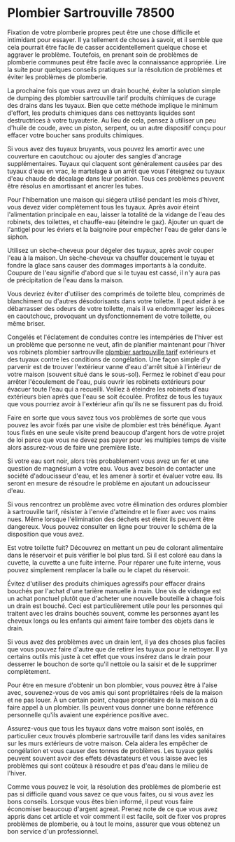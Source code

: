 # Plombier Sartrouville 78500

Fixation de votre plomberie propres peut être une chose difficile et intimidant pour essayer. Il ya tellement de choses à savoir, et il semble que cela pourrait être facile de casser accidentellement quelque chose et aggraver le problème. Toutefois, en prenant soin de problèmes de plomberie communes peut être facile avec la connaissance appropriée. Lire la suite pour quelques conseils pratiques sur la résolution de problèmes et éviter les problèmes de plomberie.

La prochaine fois que vous avez un drain bouché, éviter la solution simple de dumping des plombier sartrouville tarif produits chimiques de curage des drains dans les tuyaux. Bien que cette méthode implique le minimum d'effort, les produits chimiques dans ces nettoyants liquides sont destructrices à votre tuyauterie. Au lieu de cela, pensez à utiliser un peu d'huile de coude, avec un piston, serpent, ou un autre dispositif conçu pour effacer votre boucher sans produits chimiques.

Si vous avez des tuyaux bruyants, vous pouvez les amortir avec une couverture en caoutchouc ou ajouter des sangles d'ancrage supplémentaires. Tuyaux qui claquent sont généralement causées par des tuyaux d'eau en vrac, le martelage à un arrêt que vous l'éteignez ou tuyaux d'eau chaude de décalage dans leur position. Tous ces problèmes peuvent être résolus en amortissant et ancrer les tubes.

Pour l'hibernation une maison qui siégera utilisé pendant les mois d'hiver, vous devez vider complètement tous les tuyaux. Après avoir éteint l'alimentation principale en eau, laisser la totalité de la vidange de l'eau des robinets, des toilettes, et chauffe-eau (éteindre le gaz). Ajouter un quart de l'antigel pour les éviers et la baignoire pour empêcher l'eau de geler dans le siphon.

Utilisez un sèche-cheveux pour dégeler des tuyaux, après avoir couper l'eau à la maison. Un sèche-cheveux va chauffer doucement le tuyau et fondre la glace sans causer des dommages importants à la conduite. Coupure de l'eau signifie d'abord que si le tuyau est cassé, il n'y aura pas de précipitation de l'eau dans la maison.

Vous devriez éviter d'utiliser des comprimés de toilette bleu, comprimés de blanchiment ou d'autres désodorisants dans votre toilette. Il peut aider à se débarrasser des odeurs de votre toilette, mais il va endommager les pièces en caoutchouc, provoquant un dysfonctionnement de votre toilette, ou même briser.

Congelés et l'éclatement de conduites contre les intempéries de l'hiver est un problème que personne ne veut, afin de planifier maintenant pour l'hiver vos robinets plombier sartrouville [plombier sartrouville tarif](http://plombiersartrouville-sas.fr) extérieurs et des tuyaux contre les conditions de congélation. Une façon simple d'y parvenir est de trouver l'extérieur vanne d'eau d'arrêt situé à l'intérieur de votre maison (souvent situé dans le sous-sol). Fermez le robinet d'eau pour arrêter l'écoulement de l'eau, puis ouvrir les robinets extérieurs pour évacuer toute l'eau qui a recueilli. Veillez à éteindre les robinets d'eau extérieurs bien après que l'eau se soit écoulée. Profitez de tous les tuyaux que vous pourriez avoir à l'extérieur afin qu'ils ne se fissurent pas du froid.

Faire en sorte que vous savez tous vos problèmes de sorte que vous pouvez les avoir fixés par une visite de plombier est très bénéfique. Ayant tous fixés en une seule visite prend beaucoup d'argent hors de votre projet de loi parce que vous ne devez pas payer pour les multiples temps de visite alors assurez-vous de faire une première liste.

Si votre eau sort noir, alors très probablement vous avez un fer et une question de magnésium à votre eau. Vous avez besoin de contacter une société d'adoucisseur d'eau, et les amener à sortir et évaluer votre eau. Ils seront en mesure de résoudre le problème en ajoutant un adoucisseur d'eau.

Si vous rencontrez un problème avec votre élimination des ordures plombier à sartrouville tarif, résister à l'envie d'atteindre et le fixer avec vos mains nues. Même lorsque l'élimination des déchets est éteint ils peuvent être dangereux. Vous pouvez consulter en ligne pour trouver le schéma de la disposition que vous avez.

Est votre toilette fuit? Découvrez en mettant un peu de colorant alimentaire dans le réservoir et puis vérifier le bol plus tard. Si il est coloré eau dans la cuvette, la cuvette a une fuite interne. Pour réparer une fuite interne, vous pouvez simplement remplacer la balle ou le clapet du réservoir.

Évitez d'utiliser des produits chimiques agressifs pour effacer drains bouchés par l'achat d'une tarière manuelle à main. Une vis de vidange est un achat ponctuel plutôt que d'acheter une nouvelle bouteille à chaque fois un drain est bouché. Ceci est particulièrement utile pour les personnes qui traitent avec les drains bouchés souvent, comme les personnes ayant les cheveux longs ou les enfants qui aiment faire tomber des objets dans le drain.

Si vous avez des problèmes avec un drain lent, il ya des choses plus faciles que vous pouvez faire d'autre que de retirer les tuyaux pour le nettoyer. Il ya certains outils mis juste à cet effet que vous insérez dans le drain pour desserrer le bouchon de sorte qu'il nettoie ou la saisir et de le supprimer complètement.

Pour être en mesure d'obtenir un bon plombier, vous pouvez être à l'aise avec, souvenez-vous de vos amis qui sont propriétaires réels de la maison et ne pas louer. À un certain point, chaque propriétaire de la maison a dû faire appel à un plombier. Ils peuvent vous donner une bonne référence personnelle qu'ils avaient une expérience positive avec.

Assurez-vous que tous les tuyaux dans votre maison sont isolés, en particulier ceux trouvés plomberie sartrouville tarif dans les vides sanitaires sur les murs extérieurs de votre maison. Cela aidera les empêcher de congélation et vous causer des tonnes de problèmes. Les tuyaux gelés peuvent souvent avoir des effets dévastateurs et vous laisse avec les problèmes qui sont coûteux à résoudre et pas d'eau dans le milieu de l'hiver.

Comme vous pouvez le voir, la résolution des problèmes de plomberie est pas si difficile quand vous savez ce que vous faites, ou si vous avez les bons conseils. Lorsque vous êtes bien informé, il peut vous faire économiser beaucoup d'argent agreat. Prenez note de ce que vous avez appris dans cet article et voir comment il est facile, soit de fixer vos propres problèmes de plomberie, ou à tout le moins, assurer que vous obtenez un bon service d'un professionnel.
